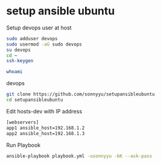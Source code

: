 # setup ansible ubuntu
Setup devops user at host
```sh
sudo adduser devops
sudo usermod -aG sudo devops
su devops
cd ~
ssh-keygen
```

```sh
whoami
```
devops

```sh
git clone https://github.com/sonnyyu/setupansibleubuntu
cd setupansibleubuntu
```
Edit hosts-dev with IP address
```sh
[webservers]
app1 ansible_host=192.168.1.2
app2 ansible_host=192.168.1.3
```
Run Playbook
```sh
ansible-playbook playbook.yml -usonnyyu -bK --ask-pass
```


